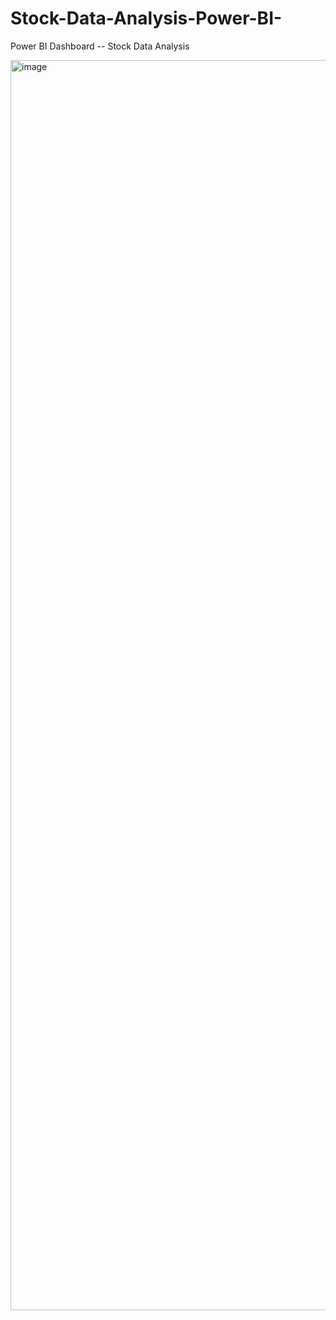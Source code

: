 # Stock-Data-Analysis-Power-BI-
Power BI Dashboard -- Stock Data Analysis 

<img width="5120" height="2000" alt="image" src="https://github.com/user-attachments/assets/f4b6306b-7727-4f0b-b345-e2b60aeebd83" />


